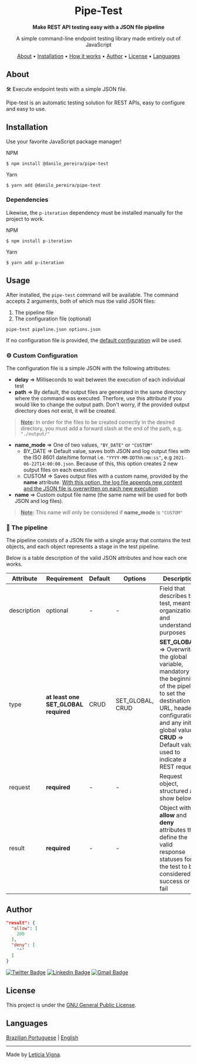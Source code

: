 <h1 align="center">
	Pipe-Test
</h1>

<p align="center">
  <strong>
    Make REST API testing easy with a JSON file pipeline
  </strong>
</p>

<p align="center">
  A simple command-line endpoint testing library made entirely out of JavaScript
</p>

<p align="center">
	<a href="#about">About</a> •
	<a href="#installation">Installation</a> •
	<a href="#how-it-works">How it works</a> •
	<a href="#author">Author</a> •
	<a href="#license">License</a> •
	<a href="#languages">Languages</a>
</p>

## About

🛠️ Execute endpoint tests with a simple JSON file.

Pipe-test is an automatic testing solution for REST APIs, easy to configure and easy to use.

## Installation

Use your favorite JavaScript package manager!

NPM

```
$ npm install @danilo_pereira/pipe-test
```

Yarn

```
$ yarn add @danilo_pereira/pipe-test
```

### Dependencies

Likewise, the `p-iteration` dependency must be installed manually for the project to work.

NPM

```
$ npm install p-iteration
```

Yarn

```
$ yarn add p-iteration
```

## Usage

After installed, the `pipe-test` command will be available. The command accepts 2 arguments, both of which mus tbe valid JSON files:

1. The pipeline file
2. The configuration file (optional)

```
pipe-test pipeline.json options.json
```

If no configuration file is provided, the [default configuration](./options.json) will be used.

### ⚙️ Custom Configuration

The configuration file is a simple JSON with the following attributes:

- **delay** => Milliseconds to wait between the execution of each individual test
- **path** => By default, the output files are generated in the same directory where the command was executed. Therfore, use this attribute if you would like to change the output path. Don't worry, if the provided output directory does not exist, it will be created.

> <ins>**Note</ins>:** In order for the files to be created correctly in the desired directory, you must add a forward slash at the end of the path, e.g. `"./output/"`

- **name_mode** => One of two values, `"BY_DATE"` or `"CUSTOM"`
  - BY_DATE => Default value, saves both JSON and log output files with the ISO 8601 date/time format i.e. `"YYYY-MM-DDThh:mm:ss"`, e.g `2021-06-22T14:00:00.json`. Because of this, this option creates 2 new output files on each execution
  - CUSTOM => Saves output files with a custom name, provided by the **name** attribute. <ins>With this option, the log file appends new content and the JSON file is overwritten on each new execution</ins>
- **name** => Custom output file name (the same name will be used for both JSON and log files).

> <ins>**Note</ins>:** This name will only be considered if **name_mode** is `"CUSTOM"`

### 🔩 The pipeline

The pipeline consists of a JSON file with a single array that contains the test objects, and each object represents a stage in the test pipeline.

Below is a table description of the valid JSON attributes and how each one works.

| Attribute   | Requirement                          | Default | Options          | Description                                                                                                                                                                                                                                    |
| ----------- | ------------------------------------ | ------- | ---------------- | ---------------------------------------------------------------------------------------------------------------------------------------------------------------------------------------------------------------------------------------------- |
| description | optional                             | -       | -                | Field that describes the test, meant for organizational and understanding purposes                                                                                                                                                             |
| type        | **at least one SET_GLOBAL required** | CRUD    | SET_GLOBAL, CRUD | **SET_GLOBAL** => Overwrites the global variable, mandatory at the beginning of the pipeline to set the destination URL, header configurations and any initial global values <br /> **CRUD** => Default value, used to indicate a REST request |
| request     | **required**                         | -       | -                | Request object, structured as show below                                                                                                                                                                                                       |
| result      | **required**                         | -       | -                | Object with **allow** and **deny** attributes that define the valid response statuses for the test to be considered a success or a fail                                                                                                        |

## Author

```json
"result": {
  "allow": [
    200
  ],
  "deny": [
    "*"
  ]
}
```

[![Twitter Badge](https://img.shields.io/badge/-@tgmarinho-1ca0f1?style=flat-square&labelColor=1ca0f1&logo=twitter&logoColor=white&link=https://twitter.com/tgmarinho)](https://twitter.com/tgmarinho) [![Linkedin Badge](https://img.shields.io/badge/-Thiago-blue?style=flat-square&logo=Linkedin&logoColor=white&link=https://www.linkedin.com/in/danilojpferreira)](https://www.linkedin.com/in/tgmarinho/) [![Gmail Badge](https://img.shields.io/badge/-tgmarinho@gmail.com-c14438?style=flat-square&logo=Gmail&logoColor=white&link=mailto:tgmarinho@gmail.com)](mailto:tgmarinho@gmail.com)

## License

This project is under the [GNU General Public License](./LICENSE).

## Languages

[Brazilian Portuguese](./README-PT.md) | [English](./README.md)

---

Made by [Letícia Vigna](https://www.linkedin.com/in/leticia-vigna).
